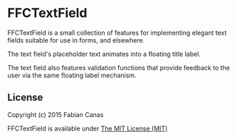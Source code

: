 # FFCTextField

FFCTextField is a small collection of features for implementing
elegant text fields suitable for use in forms, and elsewhere.

The text field's placeholder text animates into a floating title
label.

The text field also features validation functions that provide
feedback to the user via the same floating label mechanism.

## License

Copyright (c) 2015 Fabian Canas

FFCTextField is available under [The MIT License (MIT)](https://github.com/fcanas/FFCTextField/blob/master/LICENSE)
